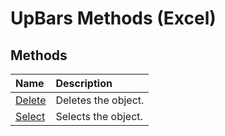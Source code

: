 
# UpBars Methods (Excel)

## Methods



|**Name**|**Description**|
|:-----|:-----|
|[Delete](d224d9c6-362b-b88c-0897-b759e635d409.md)|Deletes the object.|
|[Select](7302a1dd-370b-a168-fe2f-cd5217bd7db1.md)|Selects the object.|
